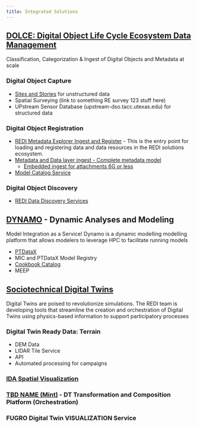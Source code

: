 ```yaml
---
title: Integrated Solutions
---
```

## [DOLCE: Digital Object Life Cycle Ecosystem  Data Management](dolce.md)
Classification, Categorization & Ingest of Digital Objects and Metadata at scale

### Digital Object Capture
- [Sites and Stories](https://sitestories.io/portal/home/index.html) for unstructured data
- Spatial Surveying (link to something RE survey 123 stuff here)
- UPstream Sensor Database (upstream-dso.tacc.utexas.edu) for structured data


### Digital Object Registration
- [REDI Metadata Explorer Ingest and Register](https://ms2-dev.tacc.utexas.edu/metadata_app/) - This is the entry point for loading and registering data and data resources in the REDI solutions ecosystem.
- [Metadata and Data layer ingest - Complete metadata model](https://survey123.arcgis.com/share/04ec954ca2e5469b8026c28cb17afa48?portalUrl=https://sitestories.io/portal)
  - [Embedded ingest for attachments 6G or less](https://ms2-dev.tacc.utexas.edu/survey-attachments)
- [Model Catalog Service](https://tacc.mint.isi.edu/any/models/explore) 

### Digital Object Discovery
- [REDI Data Discovery Services](http://ckan-kmp-setx.eastus.cloudapp.azure.com/)

## [DYNAMO](dynamo.md) - Dynamic Analyses and Modeling
Model Integration as a Service! Dynamo is a dynamic modelling modelling platform that allows modelers to leverage HPC to facilitate running models

- [PTDataX](https://ptdatax.tacc.utexas.edu/)
- MIC and PTDataX Model Registry
- [Cookbook Catalog](https://ptdatax.tacc.utexas.edu/workbench/applications/jupyter-lab-llama-ls6)
- MEEP 

## [Sociotechnical Digital Twins](digital-twins.md) 
Digital Twins are poised to revolutionize simulations. The REDI team is developing tools that streamline the creation and orchestration of Digital Twins using physics-based information to support participatory processes

### Digital Twin Ready Data: Terrain
- DEM Data 
- LIDAR Tile Service
- API
- Automated processing for campaigns

### [IDA Spatial Visualization](https://sitestories.io/ecq/)

### [TBD NAME (Mint)](https://tacc.mint.isi.edu/) - DT Transformation and Composition Platform (Orchestration)

### FUGRO Digital Twin VISUALIZATION Service
